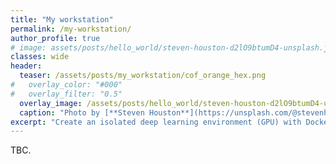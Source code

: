 ```yaml
---
title: "My workstation"
permalink: /my-workstation/
author_profile: true
# image: assets/posts/hello_world/steven-houston-d2lO9btumD4-unsplash.jpg
classes: wide
header:
  teaser: /assets/posts/my_workstation/cof_orange_hex.png
#   overlay_color: "#000"
#   overlay_filter: "0.5"
  overlay_image: /assets/posts/hello_world/steven-houston-d2lO9btumD4-unsplash.jpg
  caption: "Photo by [**Steven Houston**](https://unsplash.com/@stevenhoustonfit?utm_source=unsplash&amp;utm_medium=referral&amp;utm_content=creditCopyText) on [**Unsplash**](https://unsplash.com/s/photos/writing-in-the-dark?utm_source=unsplash&amp;utm_medium=referral&amp;utm_content=creditCopyText)"
excerpt: "Create an isolated deep learning environment (GPU) with Docker and VSCode."
---
```


TBC.